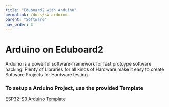 ```yaml
---
title: "Eduboard2 with Arduino"
permalink: /docs/sw-arduino
parent: "Software"
nav_order: 3
---
```


# Arduino on Eduboard2

Arduino is a powerful software-framework for fast protoype software hacking. 
Plenty of Libraries for all kinds of Hardware make it easy to create Software Projects for Hardware testing.

### To setup a Arduino Project, use the provided Template
[ESP32-S3 Arduino Template](https://github.com/Juventus-Technikerschule-HF/EduboardV2_SW_ESP32S3_Template_Arduino)